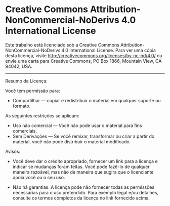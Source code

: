 Creative Commons Attribution-NonCommercial-NoDerivs 4.0 International License
=======================================================================

Este trabalho está licenciado sob a Creative Commons Attribution-NonCommercial-NoDerivs 4.0 International License. Para ver uma cópia desta licença, visite http://creativecommons.org/licenses/by-nc-nd/4.0/ 
ou envie uma carta para Creative Commons, PO Box 1866, Mountain View, CA 94042, USA.

------------------------------------------------------------

Resumo da Licença:

Você tem permissão para:

- Compartilhar — copiar e redistribuir o material em qualquer suporte ou formato.

As seguintes restrições se aplicam:

- Uso não comercial — Você não pode usar o material para fins comerciais.
- Sem Derivações — Se você remixar, transformar ou criar a partir do material, você não pode distribuir o material modificado.

Avisos:

- Você deve dar o crédito apropriado, fornecer um link para a licença e indicar se mudanças foram feitas. Você pode fazê-lo de qualquer maneira razoável, mas não de maneira que sugira que o licenciante
apoia você ou o seu uso.

- Não há garantias. A licença pode não fornecer todas as permissões necessárias para o uso pretendido. Para exemplo legal e/ou detalhes, consulte os termos completos da licença no link fornecido acima.
